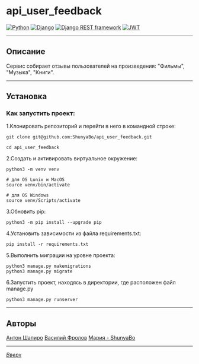 # api_user_feedback

[![Python](https://img.shields.io/badge/python-3670A0?style=for-the-badge&logo=python&logoColor=ffdd54)](https://www.python.org/) [![Django](https://img.shields.io/badge/django-%23092E20.svg?style=for-the-badge&logo=django&logoColor=white)](https://www.djangoproject.com/) [![Django REST framework](https://img.shields.io/badge/Django%20REST%20framework-ff1709?style=for-the-badge&logo=django&logoColor=white&color=00e5cc&labelColor=00e5cc)](https://www.django-rest-framework.org/) [![JWT](https://img.shields.io/badge/JWT-black?style=for-the-badge&logo=JSON%20web%20tokens)](https://djoser.readthedocs.io/en/latest/introduction.html)
___
## Описание  <a id="Content"></a> 
Сервис собирает отзывы пользователей на произведения: "Фильмы", "Музыка", "Книги".
___
##  Установка
### Как запустить проект:

1.Клонировать репозиторий и перейти в него в командной строке:

```
git clone git@github.com:ShunyaBo/api_user_feedback.git
```

```
cd api_user_feedback
```

2.Cоздать и активировать виртуальное окружение:

```
python3 -m venv venv
```

```
# для OS Lunix и MacOS
source venv/bin/activate

# для OS Windows
source venv/Scripts/activate
```

3.Обновить pip:

```
python3 -m pip install --upgrade pip
```

4.Установить зависимости из файла requirements.txt:

```
pip install -r requirements.txt
```

5.Выполнить миграции на уровне проекта:

```
python3 manage.py makemigrations
python3 manage.py migrate
```
6.Запустить проект, находясь в директории, где расположен файл manage.py
```
python3 manage.py runserver
```
___
## Авторы
[Антон Шапиро](https://github.com/antonshapiro)
[Василий Фролов](https://github.com/Vas0017)
[Мария - ShunyaBo](https://github.com/ShunyaBo)
___
[*Вверх*](#Content)